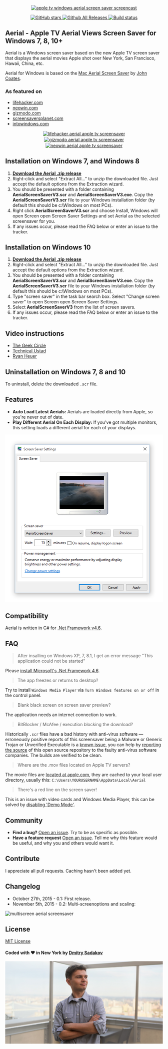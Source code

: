 <p align="center">
<a href="https://github.com/cDima/Aerial" target="_blank">
<img align="center" alt="apple tv windows aerial screen saver screencast" src="https://github.com/cDima/Aerial/raw/master/imgs/win.gif" />
</a>
</p>

<p align="center">
<a href="https://github.com/cDima/Aerial/stargazers" target="_blank">
<img alt="GitHub stars" src="https://img.shields.io/github/stars/cDima/Aerial.svg" />
</a>
<a href="https://github.com/cDima/Aerial/releases" target="_blank">
<img alt="Github All Releases" src="https://img.shields.io/github/downloads/cdima/aerial/total.svg?maxAge=2592000" />
</a>
<a href="https://ci.appveyor.com/project/cDima/aerial" target="_blank">
<img alt="Build status" src="https://ci.appveyor.com/api/projects/status/stpj3okbjpftjsad?svg=true" />
</a>
</p>

## Aerial - Apple TV Aerial Views Screen Saver for Windows 7, 8, 10+
Aerial is a Windows screen saver based on the new Apple TV screen saver that displays the aerial movies Apple shot over New York, San Francisco, Hawaii, China, etc.

Aerial for Windows is based on the [Mac Aerial Screen Saver](https://github.com/JohnCoates/Aerial) by [John Coates](https://github.com/JohnCoates).

### As featured on  

* <a href="http://lifehacker.com/get-the-apple-tvs-breathtaking-aerial-screensaver-on-ma-1790533201" target="_blank">lifehacker.com</a>
* <a href="https://www.neowin.net/news/download-aerial---apple-tv-aerial-views-screen-saver-for-windows" target="_blank">neowin.com</a>
* <a href="http://fieldguide.gizmodo.com/get-apple-tvs-new-screensavers-on-any-windows-pc-or-mac-1741804379" target="_blank">gizmodo.com</a>
* <a href="https://www.screensaversplanet.com/screensavers/apple-tv-aerial-views-827/" target="_blank">screensaversplanet.com</a>
* <a href="http://www.intowindows.com/get-new-apple-tv-aerial-screen-saver-in-windows-10-8-7/" target="_blank">intowindows.com</a>

<p align="center">
<a href="http://lifehacker.com/get-the-apple-tvs-breathtaking-aerial-screensaver-on-ma-1790533201" target="_blank">
<img align="center" alt="lifehacker aerial apple tv screensaver" src="http://advertising.gawker.com/assets/img/resources/lifehacker.png" />
</a>
<a href="http://fieldguide.gizmodo.com/get-apple-tvs-new-screensavers-on-any-windows-pc-or-mac-1741804379" target="_blank">
<img align="center" alt="gizmodo aerial apple tv screensaver" src="http://advertising.gawker.com/assets/img/resources/gizmodo.png" /></a>
<a href="https://www.neowin.net/news/download-aerial---apple-tv-aerial-views-screen-saver-for-windows" target="_blank">
<img align="center" alt="neowin aerial apple tv screensaver" src="https://upload.wikimedia.org/wikipedia/en/1/11/Neowin_Logo_1.png" /></a>
</p>

## Installation on Windows 7, and Windows 8

1. **[Download the Aerial .zip release](https://github.com/cDima/Aerial/releases)**
2. Right-click and select "Extract All..." to unzip the downloaded file. Just accept the default options from the Extraction wizard.
3. You should be presented with a folder containing **AerialScreenSaverV3.scr**  and **AerialScreenSaverV3.exe**. Copy the **AerialScreenSaverV3.scr** file to your Windows installation folder (by default this should be c:\Windows on most PCs).
4. Right click **AerialScreenSaverV3.scr** and choose Install, Windows will open Screen open Screen Saver Settings and set Aerial as the selected screensaver for you.
5. If any issues occur, please read the FAQ below or enter an issue to the tracker.

## Installation on Windows 10

1. **[Download the Aerial .zip release](https://github.com/cDima/Aerial/releases)**
2. Right-click and select "Extract All..." to unzip the downloaded file. Just accept the default options from the Extraction wizard.
3. You should be presented with a folder containing **AerialScreenSaverV3.scr**  and **AerialScreenSaverV3.exe**. Copy the **AerialScreenSaverV3.scr** file to your Windows installation folder (by default this should be c:\Windows on most PCs).
4. Type "screen saver" in the task bar search box. Select "Change screen saver" to open Screen open Screen Saver Settings.
5. Select **AerialScreenSaverV3** from the list of screen savers.
6. If any issues occur, please read the FAQ below or enter an issue to the tracker.

## Video instructions

* [The Geek Circle](https://www.youtube.com/watch?v=8fTiSQgb8Io)
* [Technical Ustad](https://www.youtube.com/watch?v=UZzyJhMoj_k)
* [Ryan Heuer](https://www.youtube.com/watch?v=cHy36rfocQo)

## Uninstallation on Windows 7, 8 and 10

To uninstall, delete the downloaded `.scr` file.

## Features
* **Auto Load Latest Aerials:** Aerials are loaded directly from Apple, so you're never out of date.
* **Play Different Aerial On Each Display:** If you've got multiple monitors, this setting loads a different aerial for each of your displays.

![windows aerial screen saver settings](imgs/settings.png)

## Compatibility
Aerial is written in C# for [.Net Framework v4.6](https://www.microsoft.com/en-us/download/details.aspx?id=48130).

## FAQ

> After insalling on Windows XP, 7, 8.1, I get an error message "This application could not be started"

Please [install Microsoft's .Net Framework 4.6](https://support.microsoft.com/en-us/kb/2715633).

> The app freezes or returns to desktop?

Try to install `Windows Media Player` via `Turn Windows features on or off` in the control panel.

> Blank black screen on screen saver preview?

The application needs an internet connection to work.

> BitBlocker / McAfee / execution blocking the download?

Historically `.scr` files have a bad history with anti-virus software — erroneously positive reports of this screensaver being a Malware or Generic Trojan or Unverified Executable is a [known issue](https://github.com/cDima/Aerial/issues/9), you can help by [reporting the source](https://www.opswat.com/blog/what-do-i-do-if-engine-detects-my-safe-file-threat) of this open source repository to the faulty anti-virus software companies. The builds are verified to be clean.

> Where are the .mov files located on Apple TV servers?

The movie files are [located at apple.com](https://github.com/cDima/Aerial/issues/55), they are cached to your local user directory, usually this: `C:\Users\YOURUSERNAME\AppData\Local\Aerial` 

> There's a red line on the screen saver!

This is an issue with video cards and  Windows Media Player, this can be solved by [disabling 'Demo Mode'](https://github.com/cDima/Aerial/issues/71#issuecomment-250318463).

## Community
- **Find a bug?** [Open an issue](https://github.com/cdima/Aerial/issues/new). Try to be as specific as possible.
- **Have a feature request** [Open an issue](https://github.com/cdima/Aerial/issues/new). Tell me why this feature would be useful, and why you and others would want it.

## Contribute
I appreciate all pull requests. Caching hasn't been added yet.

## Changelog

- October 27th, 2015 - 0.1: First release.
- November 5th, 2015 - 0.2: Multi-screenoptions and scaling:

![multiscreen aerial screensaver](imgs/multiscreen.gif)

## License
[MIT License](https://raw.githubusercontent.com/JohnCoates/Aerial/master/LICENSE)


#### Coded with :heart: in New York by [Dmitry Sadakov](http://sadakov.com/)

![Dmtiry Sadakov](imgs/dmitrysadakov.jpg)
